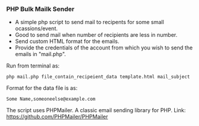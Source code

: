 ### PHP Bulk Mailk Sender

* A simple php script to send mail to recipents for some small ocassions/event.
* Good to send mail when number of recipients are less in number.
* Send custom HTML format for the emails.
* Provide the credentials of the account from which you wish to send the emails in "mail.php".

Run from terminal as:

	php mail.php file_contain_recipeient_data template.html mail_subject

Format for the data file is as:

	Some Name,someoneelse@example.com

The script uses PHPMailer. A classic email sending library for PHP.
Link: https://github.com/PHPMailer/PHPMailer
